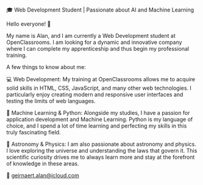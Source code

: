 🎓 Web Development Student | Passionate about AI and Machine Learning

Hello everyone! 👋

My name is Alan, and I am currently a Web Development student at OpenClassrooms. I am looking for a dynamic and innovative company where I can complete my apprenticeship and thus begin my professional training.

A few things to know about me:

💻 Web Development: My training at OpenClassrooms allows me to acquire solid skills in HTML, CSS, JavaScript, and many other web technologies. I particularly enjoy creating modern and responsive user interfaces and testing the limits of web languages.

🧠 Machine Learning & Python: Alongside my studies, I have a passion for application development and Machine Learning. Python is my language of choice, and I spend a lot of time learning and perfecting my skills in this truly fascinating field.

🌌 Astronomy & Physics: I am also passionate about astronomy and physics. I love exploring the universe and understanding the laws that govern it. This scientific curiosity drives me to always learn more and stay at the forefront of knowledge in these areas.

📧 geirnaert.alan@icloud.com

